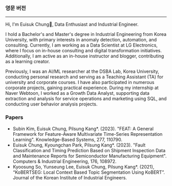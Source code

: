 ### 영문 버전

---

Hi, I'm Euisuk Chung🌱, Data Enthusiast and Industrial Engineer.

I hold a Bachelor's and Master's degree in Industrial Engineering from Korea University, with primary interests in anomaly detection, automation, and consulting. Currently, I am working as a Data Scientist at LG Electronics, where I focus on in-house consulting and digital transformation initiatives. Additionally, I am active as an in-house instructor and blogger, contributing as a learning creator.

Previously, I was an AI/ML researcher at the DSBA Lab, Korea University, conducting personal research and serving as a Teaching Assistant (TA) for university and corporate courses. I have also participated in numerous corporate projects, gaining practical experience. During my internship at Naver Webtoon, I worked as a Growth Data Analyst, supporting data extraction and analysis for service operations and marketing using SQL, and conducting user behavior analysis projects.

### Papers

- Subin Kim, Euisuk Chung, Pilsung Kang*. (2023). "FEAT: A General Framework for Feature-Aware Multivariate Time-Series Representation Learning". Knowledge-Based Systems, 277, 110790.
- Euisuk Chung, Kyoungchan Park, Pilsung Kang*. (2023). "Fault Classification and Timing Prediction Based on Shipment Inspection Data and Maintenance Reports for Semiconductor Manufacturing Equipment". Computers & Industrial Engineering, 176, 108972.
- Kyoosung So, Yunseung Lee, Euisuk Chung, Pilsung Kang*. (2021), “KoBERTSEG: Local Context Based Topic Segmentation Using KoBERT”. Journal of the Korean Institute of Industrial Engineers.